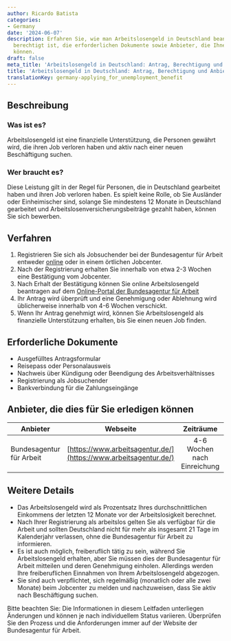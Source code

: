 ```yaml
---
author: Ricardo Batista
categories:
- Germany
date: '2024-06-07'
description: Erfahren Sie, wie man Arbeitslosengeld in Deutschland beantragt, wer
  berechtigt ist, die erforderlichen Dokumente sowie Anbieter, die Ihnen dabei helfen
  können.
draft: false
meta_title: 'Arbeitslosengeld in Deutschland: Antrag, Berechtigung und Anbieter'
title: 'Arbeitslosengeld in Deutschland: Antrag, Berechtigung und Anbieter'
translationKey: germany-applying_for_unemployment_benefit
---
```



## Beschreibung
### Was ist es?
Arbeitslosengeld ist eine finanzielle Unterstützung, die Personen gewährt wird, die ihren Job verloren haben und aktiv nach einer neuen Beschäftigung suchen.

### Wer braucht es?
Diese Leistung gilt in der Regel für Personen, die in Deutschland gearbeitet haben und ihren Job verloren haben. Es spielt keine Rolle, ob Sie Ausländer oder Einheimischer sind, solange Sie mindestens 12 Monate in Deutschland gearbeitet und Arbeitslosenversicherungsbeiträge gezahlt haben, können Sie sich bewerben.

## Verfahren

1. Registrieren Sie sich als Jobsuchender bei der Bundesagentur für Arbeit entweder [online](https://www.arbeitsagentur.de/) oder in einem örtlichen Jobcenter.
2. Nach der Registrierung erhalten Sie innerhalb von etwa 2-3 Wochen eine Bestätigung vom Jobcenter.
3. Nach Erhalt der Bestätigung können Sie online Arbeitslosengeld beantragen auf dem [Online-Portal der Bundesagentur für Arbeit](https://www.arbeitsagentur.de/en/Welcome)
4. Ihr Antrag wird überprüft und eine Genehmigung oder Ablehnung wird üblicherweise innerhalb von 4-6 Wochen verschickt.
5. Wenn Ihr Antrag genehmigt wird, können Sie Arbeitslosengeld als finanzielle Unterstützung erhalten, bis Sie einen neuen Job finden.

## Erforderliche Dokumente

- Ausgefülltes Antragsformular
- Reisepass oder Personalausweis
- Nachweis über Kündigung oder Beendigung des Arbeitsverhältnisses
- Registrierung als Jobsuchender
- Bankverbindung für die Zahlungseingänge

## Anbieter, die dies für Sie erledigen können

| Anbieter            |     Webseite                                         |     Zeiträume           |       Kosten       |
| ------------------- | ------------------------------------------------- | :------------------: | :----------: |
| Bundesagentur für Arbeit     |  [https://www.arbeitsagentur.de/](https://www.arbeitsagentur.de/)         |   4-6 Wochen nach Einreichung        |    Kostenlos     |

## Weitere Details

- Das Arbeitslosengeld wird als Prozentsatz Ihres durchschnittlichen Einkommens der letzten 12 Monate vor der Arbeitslosigkeit berechnet.
- Nach Ihrer Registrierung als arbeitslos gelten Sie als verfügbar für die Arbeit und sollten Deutschland nicht für mehr als insgesamt 21 Tage im Kalenderjahr verlassen, ohne die Bundesagentur für Arbeit zu informieren.
- Es ist auch möglich, freiberuflich tätig zu sein, während Sie Arbeitslosengeld erhalten, aber Sie müssen dies der Bundesagentur für Arbeit mitteilen und deren Genehmigung einholen. Allerdings werden Ihre freiberuflichen Einnahmen von Ihrem Arbeitslosengeld abgezogen.
- Sie sind auch verpflichtet, sich regelmäßig (monatlich oder alle zwei Monate) beim Jobcenter zu melden und nachzuweisen, dass Sie aktiv nach Beschäftigung suchen.

Bitte beachten Sie: Die Informationen in diesem Leitfaden unterliegen Änderungen und können je nach individuellem Status variieren. Überprüfen Sie den Prozess und die Anforderungen immer auf der Website der Bundesagentur für Arbeit.